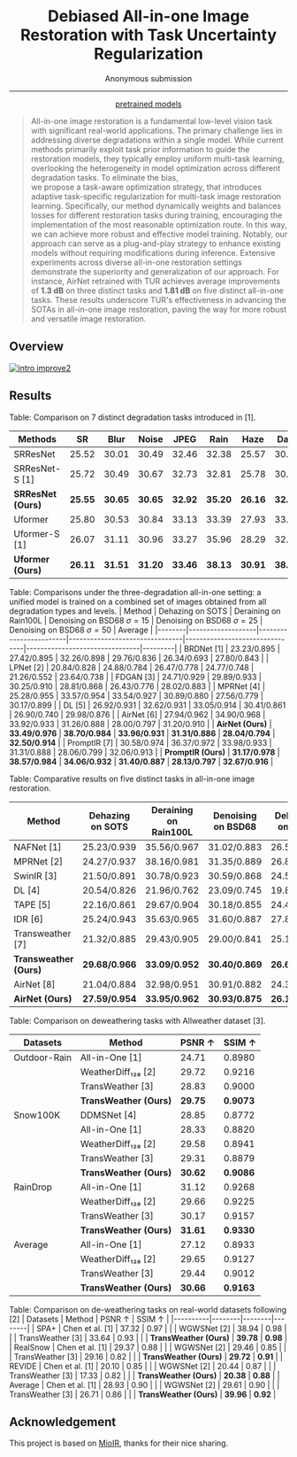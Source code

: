 

<div align="center">

# Debiased All-in-one Image Restoration with Task Uncertainty Regularization

Anonymous submission

---

[pretrained models](https://pan.baidu.com/s/1YN3P-CmnisXVIdLHTWB9Fw?pwd=AAAI)
</div>

>All-in-one image restoration is a fundamental low-level vision task with significant real-world applications. The primary challenge lies in  addressing diverse degradations within a single model. 
While current methods primarily exploit task prior information to guide the restoration models, they typically employ uniform multi-task learning, overlooking the heterogeneity in model optimization across different degradation tasks.
To eliminate the bias,  
we propose a task-aware optimization strategy, that introduces adaptive task-specific regularization for multi-task image restoration learning. 
Specifically, our method dynamically weights and balances losses for different restoration tasks during training, encouraging the implementation of the most reasonable optimization route. In this way, we can achieve more robust and effective model training.
Notably, our approach can serve as a plug-and-play strategy to enhance existing models without requiring modifications during inference.
Extensive experiments across diverse all-in-one restoration settings demonstrate the superiority and generalization of our approach. For instance, AirNet retrained with TUR achieves average improvements of **1.3 dB** on three distinct tasks and **1.81 dB** on five distinct all-in-one tasks. These results underscore TUR's effectiveness in advancing the SOTAs in all-in-one image restoration, paving the way for more robust and versatile image restoration.

## Overview
<a href="https://www.imagehub.cc/image/intro-improve2.bkhl1O"><img src="https://s1.imagehub.cc/images/2024/08/19/ba47d9f56f5b9b684c8faa2788c3dfeb.png" alt="intro improve2" border="0"></a>

## Results

Table: Comparison on 7 distinct degradation tasks introduced in [1].

| Methods | SR | Blur | Noise | JPEG | Rain | Haze | Dark | Avg. |
|---------|-----|------|-------|------|------|------|------|------|
| SRResNet | 25.52 | 30.01 | 30.49 | 32.46 | 32.38 | 25.57 | 30.20 | 29.52 |
| SRResNet-S [1] | 25.72 | 30.49 | 30.67 | 32.73 | 32.81 | 25.78 | 30.45 | 29.84 |
| **SRResNet (Ours)** | **25.55** | **30.65** | **30.65** | **32.92** | **35.20** | **26.16** | **32.04** | **30.45** |
| Uformer | 25.80 | 30.53 | 30.84 | 33.13 | 33.39 | 27.93 | 33.27 | 30.70 |
| Uformer-S [1] | 26.07 | 31.11 | 30.96 | 33.27 | 35.96 | 28.29 | 32.80 | 31.21 |
| **Uformer (Ours)** | **26.11** | **31.51** | **31.20** | **33.46** | **38.13** | **30.91** | **38.24** | **32.79** |


Table: Comparisons under the three-degradation all-in-one setting: a unified model is trained on a combined set of images obtained from all degradation types and levels.
| Method | Dehazing on SOTS | Deraining on Rain100L | Denoising on BSD68 $\sigma=15$ | Denoising on BSD68 $\sigma=25$ | Denoising on BSD68 $\sigma=50$ | Average |
|--------|-------------------|------------------------|--------------------------------|--------------------------------|--------------------------------|---------|
| BRDNet [1] | 23.23/0.895 | 27.42/0.895 | 32.26/0.898 | 29.76/0.836 | 26.34/0.693 | 27.80/0.843 |
| LPNet [2] | 20.84/0.828 | 24.88/0.784 | 26.47/0.778 | 24.77/0.748 | 21.26/0.552 | 23.64/0.738 |
| FDGAN [3] | 24.71/0.929 | 29.89/0.933 | 30.25/0.910 | 28.81/0.868 | 26.43/0.776 | 28.02/0.883 |
| MPRNet [4] | 25.28/0.955 | 33.57/0.954 | 33.54/0.927 | 30.89/0.880 | 27.56/0.779 | 30.17/0.899 |
| DL [5] | 26.92/0.931 | 32.62/0.931 | 33.05/0.914 | 30.41/0.861 | 26.90/0.740 | 29.98/0.876 |
| AirNet [6] | 27.94/0.962 | 34.90/0.968 | 33.92/0.933 | 31.26/0.888 | 28.00/0.797 | 31.20/0.910 |
| **AirNet (Ours)** | **33.49/0.976** | **38.70/0.984** | **33.96/0.931** | **31.31/0.886** | **28.04/0.794** | **32.50/0.914** |
| PromptIR [7] | 30.58/0.974 | 36.37/0.972 | 33.98/0.933 | 31.31/0.888 | 28.06/0.799 | 32.06/0.913 |
| **PromptIR (Ours)** | **31.17/0.978** | **38.57/0.984** | **34.06/0.932** | **31.40/0.887** | **28.13/0.797** | **32.67/0.916** |


Table: Comparative results on five distinct tasks in all-in-one image restoration.

| Method | Dehazing on SOTS | Deraining on Rain100L | Denoising on BSD68 | Deblurring on GoPro | Low-Light on LOL | Average |
|--------|-------------------|------------------------|---------------------|----------------------|-------------------|---------|
| NAFNet [1] | 25.23/0.939 | 35.56/0.967 | 31.02/0.883 | 26.53/0.808 | 20.49/0.809 | 27.76/0.881 |
| MPRNet [2] | 24.27/0.937 | 38.16/0.981 | 31.35/0.889 | 26.87/0.823 | 20.84/0.824 | 28.27/0.890 |
| SwinIR [3] | 21.50/0.891 | 30.78/0.923 | 30.59/0.868 | 24.52/0.773 | 17.81/0.723 | 25.04/0.835 |
| DL [4] | 20.54/0.826 | 21.96/0.762 | 23.09/0.745 | 19.86/0.672 | 19.83/0.712 | 21.05/0.743 |
| TAPE [5] | 22.16/0.861 | 29.67/0.904 | 30.18/0.855 | 24.47/0.763 | 18.97/0.621 | 25.09/0.801 |
| IDR [6] | 25.24/0.943 | 35.63/0.965 | 31.60/0.887 | 27.87/0.846 | 21.34/0.826 | 28.34/0.893 |
| Transweather [7] | 21.32/0.885 | 29.43/0.905 | 29.00/0.841 | 25.12/0.757 | 21.21/0.792 | 25.22/0.836 |
| **Transweather (Ours)** | **29.68/0.966** | **33.09/0.952** | **30.40/0.869** | **26.63/0.815** | **23.02/0.838** | **28.56/0.888** |
| AirNet [8] | 21.04/0.884 | 32.98/0.951 | 30.91/0.882 | 24.35/0.781 | 18.18/0.735 | 25.49/0.846 |
| **AirNet (Ours)** | **27.59/0.954** | **33.95/0.962** | **30.93/0.875** | **26.13/0.801** | **17.88/0.772** | **27.30/0.873** |

Table: Comparison on deweathering tasks with Allweather dataset [3].

| Datasets | Method | PSNR ↑ | SSIM ↑ |
|----------|--------|--------|--------|
| Outdoor-Rain | All-in-One [1] | 24.71 | 0.8980 |
| | WeatherDiff₁₂₈ [2] | 29.72 | 0.9216 |
| | TransWeather [3] | 28.83 | 0.9000 |
| | **TransWeather (Ours)** | **29.75** | **0.9073** |
| Snow100K | DDMSNet [4] | 28.85 | 0.8772 |
| | All-in-One [1] | 28.33 | 0.8820 |
| | WeatherDiff₁₂₈ [2] | 29.58 | 0.8941 |
| | TransWeather [3] | 29.31 | 0.8879 |
| | **TransWeather (Ours)** | **30.62** | **0.9086** |
| RainDrop | All-in-One [1] | 31.12 | 0.9268 |
| | WeatherDiff₁₂₈ [2] | 29.66 | 0.9225 |
| | TransWeather [3] | 30.17 | 0.9157 |
| | **TransWeather (Ours)** | **31.61** | **0.9330** |
| Average | All-in-One [1] | 27.12 | 0.8933 |
| | WeatherDiff₁₂₈ [2] | 29.65 | 0.9127 |
| | TransWeather [3] | 29.44 | 0.9012 |
| | **TransWeather (Ours)** | **30.66** | **0.9163** |


Table: Comparison on de-weathering tasks on real-world datasets following [2]
| Datasets | Method | PSNR ↑ | SSIM ↑ |
|----------|--------|--------|--------|
| SPA+ | Chen et al. [1] | 37.32 | 0.97 |
| | WGWSNet [2] | 38.94 | 0.98 |
| | TransWeather [3] | 33.64 | 0.93 |
| | **TransWeather (Ours)** | **39.78** | **0.98** |
| RealSnow | Chen et al. [1] | 29.37 | 0.88 |
| | WGWSNet [2] | 29.46 | 0.85 |
| | TransWeather [3] | 29.16 | 0.82 |
| | **TransWeather (Ours)** | **29.72** | **0.91** |
| REVIDE | Chen et al. [1] | 20.10 | 0.85 |
| | WGWSNet [2] | 20.44 | 0.87 |
| | TransWeather [3] | 17.33 | 0.82 |
| | **TransWeather (Ours)** | **20.38** | **0.88** |
| Average | Chen et al. [1] | 28.93 | 0.90 |
| | WGWSNet [2] | 29.61 | 0.90 |
| | TransWeather [3] | 26.71 | 0.86 |
| | **TransWeather (Ours)** | **39.96** | **0.92** |


## Acknowledgement

This project is based on [MioIR](https://github.com/Xiangtaokong/MiOIR/tree/main/basicsr), thanks for their nice sharing.